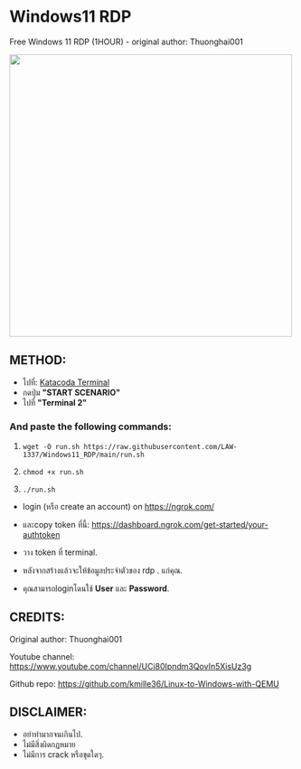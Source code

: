 # Windows11 RDP
Free Windows 11 RDP (1HOUR) - original author: Thuonghai001

<img src="https://i.imgur.com/1QZfKzC.png" width="500" />

## METHOD:

- ไปที่: [Katacoda Terminal](https://www.katacoda.com/openshift/courses/subsystems/container-internals-lab-2-0-part-1)
- กดปุ่ม **"START SCENARIO"**
- ไปที่ **"Terminal 2"**

### And paste the following commands:

1. `wget -O run.sh https://raw.githubusercontent.com/LAW-1337/Windows11_RDP/main/run.sh`

2. `chmod +x run.sh`

3. `./run.sh`

- login (หรือ create an account) on https://ngrok.com/ 

- และcopy token ที่นี้: https://dashboard.ngrok.com/get-started/your-authtoken

- วาง token ที่ terminal.
- หลังจากสร้างแล้วจะให้ข้อมูลประจำตัวของ rdp . แก่คุณ.
- คุณสามารถloginโดนใช้ **User** และ **Password**.

## CREDITS:
Original author: Thuonghai001

Youtube channel: https://www.youtube.com/channel/UCi80Ipndm3QovIn5XisUz3g

Github repo: https://github.com/kmille36/Linux-to-Windows-with-QEMU

## DISCLAIMER:
 - อย่าทำมากจนเกินไป.
 - ไม่มีสิ่งผิดกฎหมาย
 - ไม่มีการ crack หรือขุดใดๆ.
